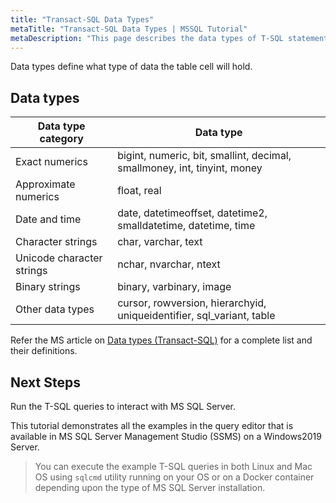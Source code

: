 ```yaml
---
title: "Transact-SQL Data Types"
metaTitle: "Transact-SQL Data Types | MSSQL Tutorial"
metaDescription: "This page describes the data types of T-SQL statements"
---
```


Data types define what type of data the table cell will hold.

## Data types

| Data type category        | Data type                                                                |
|---------------------------|--------------------------------------------------------------------------|
| Exact numerics            | bigint, numeric, bit, smallint, decimal, smallmoney, int, tinyint, money |
| Approximate numerics      | float, real                                                              |
| Date and time             | date, datetimeoffset, datetime2, smalldatetime, datetime, time           |
| Character strings         | char, varchar, text                                                      |
| Unicode character strings | nchar, nvarchar, ntext                                                   |
| Binary strings            | binary, varbinary, image                                                 |
| Other data types          | cursor, rowversion, hierarchyid, uniqueidentifier, sql_variant, table    |

Refer the MS article on [Data types (Transact-SQL)](https://docs.microsoft.com/en-us/sql/t-sql/data-types/data-types-transact-sql?view=sql-server-ver15) for a complete list and their definitions.

## Next Steps

Run the T-SQL queries to interact with MS SQL Server.

This tutorial demonstrates all the examples in the query editor that is available in MS SQL Server Management Studio (SSMS) on a Windows2019 Server.

> You can execute the example T-SQL queries in both Linux and Mac OS using `sqlcmd` utility running on your OS or on a Docker container depending upon the type of MS SQL Server installation.
